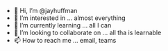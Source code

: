 - 👋 Hi, I’m @jayhuffman
- 👀 I’m interested in ... almost everything
- 🌱 I’m currently learning ... all I can
- 💞️ I’m looking to collaborate on ... all tha is learnable
- 📫 How to reach me ... email, teams

<!---
jayhuffman/jayhuffman is a ✨ special ✨ repository because its `README.md` (this file) appears on your GitHub profile.
You can click the Preview link to take a look at your changes.
--->
